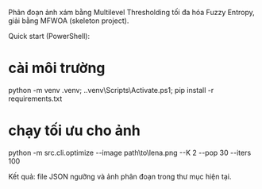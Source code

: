 Phân đoạn ảnh xám bằng Multilevel Thresholding tối đa hóa Fuzzy Entropy, giải bằng MFWOA (skeleton project).

Quick start (PowerShell):

# cài môi trường
python -m venv .venv; .\.venv\Scripts\Activate.ps1; pip install -r requirements.txt

# chạy tối ưu cho ảnh
python -m src.cli.optimize --image path\to\lena.png --K 2 --pop 30 --iters 100

Kết quả: file JSON ngưỡng và ảnh phân đoạn trong thư mục hiện tại.
